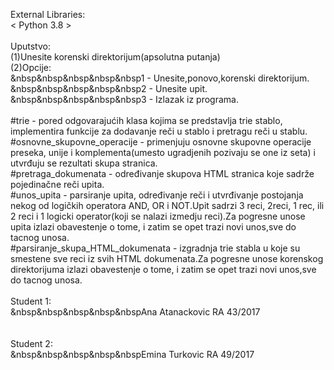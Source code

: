 External Libraries: <br/>
 < Python 3.8 >  <br/>
<br/>
Uputstvo: <br/>
(1)Unesite korenski direktorijum(apsolutna putanja) <br/>
(2)Opcije: <br/>
&nbsp&nbsp&nbsp&nbsp&nbsp1 - Unesite,ponovo,korenski direktorijum. <br/>
&nbsp&nbsp&nbsp&nbsp&nbsp2 - Unesite upit. <br/>
&nbsp&nbsp&nbsp&nbsp&nbsp3 - Izlazak iz programa. <br/>
<br/>
#trie - pored odgovarajućih klasa kojima se predstavlja trie stablo, implementira funkcije za dodavanje reči u stablo i pretragu reči u stablu.<br/>
#osnovne_skupovne_operacije - primenjuju osnovne skupovne operacije preseka, unije i komplementa(umesto ugradjenih pozivaju se one iz seta) i utvrđuju se rezultati skupa stranica.<br/>
#pretraga_dokumenata - određivanje skupova HTML stranica koje sadrže pojedinačne reči upita.<br/>
#unos_upita - parsiranje upita, određivanje reči i utvrđivanje postojanja nekog od logičkih operatora AND, OR i NOT.Upit sadrzi 3 reci, 2reci, 1 rec, ili 2 reci i 1 logicki operator(koji se nalazi izmedju reci).Za pogresne unose upita izlazi obavestenje o tome, i zatim se opet trazi novi unos,sve do tacnog unosa. <br/>
#parsiranje_skupa_HTML_dokumenata - izgradnja trie stabla u koje su smestene sve reci iz svih HTML dokumenata.Za pogresne unose korenskog direktorijuma izlazi obavestenje o tome, i zatim se opet trazi novi unos,sve do tacnog unosa.<br/>
<br/>
Student 1: <br/>
&nbsp&nbsp&nbsp&nbsp&nbspAna Atanackovic RA 43/2017 <br/>
<br/><br/>
Student 2: <br/>
&nbsp&nbsp&nbsp&nbsp&nbspEmina Turkovic RA 49/2017 <br/>
<br/><br/>
